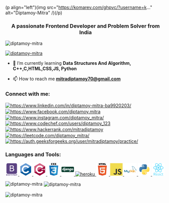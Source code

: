 
(p align="left")(img src="https://komarev.com/ghpvc/?username=k..." alt="Diptamoy-Mitra" /)(/p)
<h3 align="center">A passionate Frontend Developer and Problem Solver from India</h3>

<p align="left"> <img src="https://komarev.com/ghpvc/?username=diptamoy-mitra&label=Profile%20views&color=0e75b6&style=flat" alt="diptamoy-mitra" /> </p>

<p align="left"> <a href="https://github.com/ryo-ma/github-profile-trophy"><img src="https://github-profile-trophy.vercel.app/?username=diptamoy-mitra" alt="diptamoy-mitra" /></a> </p>

- 🌱 I’m currently learning **Data Structures And Algorithm, C++,C,HTML,CSS,JS, Python**

- 📫 How to reach me **mitradiptamoy70@gmail.com**

<h3 align="left">Connect with me:</h3>
<p align="left">
<a href="https://linkedin.com/in/https://www.linkedin.com/in/diptamoy-mitra-ba9920203/" target="blank"><img align="center" src="https://raw.githubusercontent.com/rahuldkjain/github-profile-readme-generator/master/src/images/icons/Social/linked-in-alt.svg" alt="https://www.linkedin.com/in/diptamoy-mitra-ba9920203/" height="30" width="40" /></a>
<a href="https://fb.com/https://www.facebook.com/diptamoy.mitra" target="blank"><img align="center" src="https://raw.githubusercontent.com/rahuldkjain/github-profile-readme-generator/master/src/images/icons/Social/facebook.svg" alt="https://www.facebook.com/diptamoy.mitra" height="30" width="40" /></a>
<a href="https://instagram.com/https://www.instagram.com/diptamoy_mitra/" target="blank"><img align="center" src="https://raw.githubusercontent.com/rahuldkjain/github-profile-readme-generator/master/src/images/icons/Social/instagram.svg" alt="https://www.instagram.com/diptamoy_mitra/" height="30" width="40" /></a>
<a href="https://www.codechef.com/users/https://www.codechef.com/users/diptamoy_123" target="blank"><img align="center" src="https://cdn.jsdelivr.net/npm/simple-icons@3.1.0/icons/codechef.svg" alt="https://www.codechef.com/users/diptamoy_123" height="30" width="40" /></a>
<a href="https://www.hackerrank.com/https://www.hackerrank.com/mitradiptamoy" target="blank"><img align="center" src="https://raw.githubusercontent.com/rahuldkjain/github-profile-readme-generator/master/src/images/icons/Social/hackerrank.svg" alt="https://www.hackerrank.com/mitradiptamoy" height="30" width="40" /></a>
<a href="https://www.leetcode.com/https://leetcode.com/diptamoy_mitra/" target="blank"><img align="center" src="https://raw.githubusercontent.com/rahuldkjain/github-profile-readme-generator/master/src/images/icons/Social/leet-code.svg" alt="https://leetcode.com/diptamoy_mitra/" height="30" width="40" /></a>
<a href="https://auth.geeksforgeeks.org/user/https://auth.geeksforgeeks.org/user/mitradiptamoy/practice/" target="blank"><img align="center" src="https://raw.githubusercontent.com/rahuldkjain/github-profile-readme-generator/master/src/images/icons/Social/geeks-for-geeks.svg" alt="https://auth.geeksforgeeks.org/user/mitradiptamoy/practice/" height="30" width="40" /></a>
</p>

<h3 align="left">Languages and Tools:</h3>
<p align="left"> <a href="https://getbootstrap.com" target="_blank"> <img src="https://raw.githubusercontent.com/devicons/devicon/master/icons/bootstrap/bootstrap-plain-wordmark.svg" alt="bootstrap" width="40" height="40"/> </a> <a href="https://www.cprogramming.com/" target="_blank"> <img src="https://raw.githubusercontent.com/devicons/devicon/master/icons/c/c-original.svg" alt="c" width="40" height="40"/> </a> <a href="https://www.w3schools.com/cpp/" target="_blank"> <img src="https://raw.githubusercontent.com/devicons/devicon/master/icons/cplusplus/cplusplus-original.svg" alt="cplusplus" width="40" height="40"/> </a> <a href="https://www.w3schools.com/css/" target="_blank"> <img src="https://raw.githubusercontent.com/devicons/devicon/master/icons/css3/css3-original-wordmark.svg" alt="css3" width="40" height="40"/> </a> <a href="https://www.djangoproject.com/" target="_blank"> <img src="https://raw.githubusercontent.com/devicons/devicon/master/icons/django/django-original.svg" alt="django" width="40" height="40"/> </a> <a href="https://heroku.com" target="_blank"> <img src="https://www.vectorlogo.zone/logos/heroku/heroku-icon.svg" alt="heroku" width="40" height="40"/> </a> <a href="https://www.w3.org/html/" target="_blank"> <img src="https://raw.githubusercontent.com/devicons/devicon/master/icons/html5/html5-original-wordmark.svg" alt="html5" width="40" height="40"/> </a> <a href="https://developer.mozilla.org/en-US/docs/Web/JavaScript" target="_blank"> <img src="https://raw.githubusercontent.com/devicons/devicon/master/icons/javascript/javascript-original.svg" alt="javascript" width="40" height="40"/> </a> <a href="https://www.mysql.com/" target="_blank"> <img src="https://raw.githubusercontent.com/devicons/devicon/master/icons/mysql/mysql-original-wordmark.svg" alt="mysql" width="40" height="40"/> </a> <a href="https://www.python.org" target="_blank"> <img src="https://raw.githubusercontent.com/devicons/devicon/master/icons/python/python-original.svg" alt="python" width="40" height="40"/> </a> <a href="https://reactjs.org/" target="_blank"> <img src="https://raw.githubusercontent.com/devicons/devicon/master/icons/react/react-original-wordmark.svg" alt="react" width="40" height="40"/> </a> </p>

<p><img align="left" src="https://github-readme-stats.vercel.app/api/top-langs?username=diptamoy-mitra&show_icons=true&locale=en&layout=compact" alt="diptamoy-mitra" /></p>

<p>&nbsp;<img align="center" src="https://github-readme-stats.vercel.app/api?username=diptamoy-mitra&show_icons=true&locale=en" alt="diptamoy-mitra" /></p>

<p><img align="center" src="https://github-readme-streak-stats.herokuapp.com/?user=diptamoy-mitra&" alt="diptamoy-mitra" /></p>
